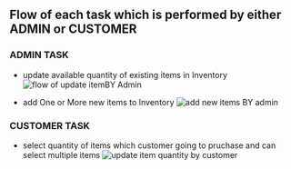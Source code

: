 ## Flow of each task which is performed by either ADMIN or CUSTOMER

### ADMIN TASK

- update available quantity of existing items in Inventory
 ![flow of update itemBY Admin](https://github.com/user-attachments/assets/d9215abb-d6a3-400a-8c42-27491b2d9643)

- add One or More new items to Inventory
  ![add new items BY admin](https://github.com/user-attachments/assets/d94962d3-04eb-4e90-92f4-4a8ba36da61d)


### CUSTOMER TASK

- select quantity of items which customer going to pruchase and can select multiple items
![update item quantity by customer](https://github.com/user-attachments/assets/cdca42bc-da45-4f17-a534-5ad7af99aebb)


